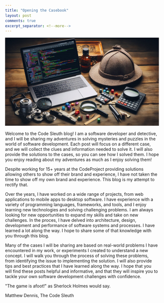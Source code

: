 ```yaml
---
title: "Opening the Casebook"
layout: post
comments: true
excerpt_separator: <!--more-->
---
```


![Opening the Casebook](/assets/images/opening-casebook.jpg)

Welcome to the Code Sleuth blog! I am a software developer and detective, and I will be sharing my adventures in solving mysteries and puzzles in the world of software development. Each post will focus on a different case, and we will collect the clues and information needed to solve it. I will also provide the solutions to the cases, so you can see how I solved them. I hope you enjoy reading about my adventures as much as I enjoy solving them!
<!--more-->

Despite working for 15+ years at the CodeProject providing solutions allowing others to show off their brand and experience, I have not taken the time to show off my own brand and experience. This blog is my attempt to rectify that.

Over the years, I have worked on a wide range of projects, from web applications to mobile apps to desktop software. I have experience with a variety of programming languages, frameworks, and tools, and I enjoy learning new technologies and solving challenging problems. I am always looking for new opportunities to expand my skills and take on new challenges. In the proces, I have delved into architecture, design, development and performance of software systems and processes. I have learned a lot along the way. I hope to share some of that knowledge with you through this blog.

Many of the cases I will be sharing are based on real-world problems I have encountered in my work, or experiments I created to understand a new concept. I will walk you through the process of solving these problems, from identifying the issue to implementing the solution. I will also provide tips and best practices that I have learned along the way. I hope that you will find these posts helpful and informative, and that they will inspire you to tackle your own software development challenges with confidence.

"The game is afoot!" as Sherlock Holmes would say. 

Matthew Dennis,
The Code Sleuth
